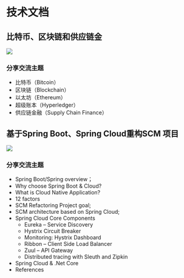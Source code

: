 # 技术文档

## 比特币、区块链和供应链金

![](D:\Github\技术分享\images\blockchain-ppt.png)

### 分享交流主题

* 比特币（Bitcoin）
* 区块链（Blockchain）
* 以太坊（Ethereum）
* 超级账本（Hyperledger）
* 供应链金融（Supply Chain Finance） 

##  基于Spring Boot、Spring Cloud重构SCM 项目 

![](D:\Github\技术分享\images\SCM-SpringCloud-Arch.PNG)

### 分享交流主题

* Spring Boot/Spring overview；
* Why choose Spring Boot & Cloud?
* What is Cloud Native Application?
* 12 factors
* SCM Refactoring Project goal;
* SCM architecture based on Spring Cloud;
* Spring Cloud Core Components
  * Eureka – Service Discovery
  * Hystrix Circuit Breaker
  * Monitoring: Hystrix Dashboard
  * Ribbon – Client Side Load Balancer
  * Zuul – API Gateway
  * Distributed tracing with Sleuth and Zipkin
* Spring Cloud & .Net Core
* References

